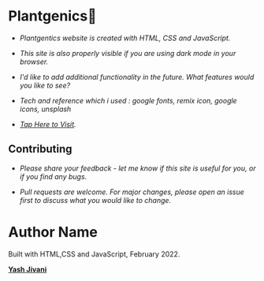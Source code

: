 # Plantgenics🌱

- *Plantgentics website is created with HTML, CSS and JavaScript.*
- *This site is also properly visible if you are using dark mode in your browser.*
- *I'd like to add additional functionality in the future. What features would you like to see?*
- *Tech and reference which i used :
google fonts,
remix icon,
google icons,
unsplash*

- *[Tap Here to Visit](https://yash-jivani.github.io/Plantgenics.github.io/).*


## Contributing
- *Please share your feedback - let me know if this site is useful for you, or if you find any bugs.*

- *Pull requests are welcome. For major changes, please open an issue first to discuss what you would like to change.*



# Author Name
Built with HTML,CSS and JavaScript, February 2022.

**[Yash Jivani](https://github.com/yash-jivani)**
